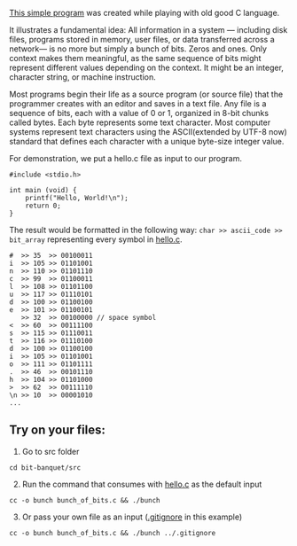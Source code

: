 [This simple program](https://github.com/Vadym-Lopatka/bit-banquet/blob/main/src/bunch_of_bits.c) was created while playing with old good C language.

It illustrates a fundamental idea:
All information in a system — including disk files, programs stored in memory, user files, or data transferred across a network— is no more but simply a bunch of bits. 
Zeros and ones.
Only context makes them meaningful, as the same sequence of bits might represent different values depending on the context.
It might be an integer, character string, or machine instruction.


Most programs begin their life as a source program (or source file) 
that the programmer creates with an editor and saves in a text file. 
Any file is a sequence of bits, each with a value of 0 or 1, organized in 8-bit chunks called bytes. 
Each byte represents some text character.
Most computer systems represent text characters using the ASCII(extended by UTF-8 now) standard that defines each character with a unique byte-size integer value.

For demonstration, we put a hello.c file as input to our program.
```
#include <stdio.h>

int main (void) {
    printf("Hello, World!\n");
    return 0;
}
```

The result would be formatted in the following way: 
```char >> ascii_code >> bit_array``` 
representing every symbol in [hello.c](https://github.com/Vadym-Lopatka/bit-banquet/blob/main/src/hello.c).
```
#  >> 35  >> 00100011
i  >> 105 >> 01101001
n  >> 110 >> 01101110
c  >> 99  >> 01100011
l  >> 108 >> 01101100
u  >> 117 >> 01110101
d  >> 100 >> 01100100
e  >> 101 >> 01100101
   >> 32  >> 00100000 // space symbol
<  >> 60  >> 00111100
s  >> 115 >> 01110011
t  >> 116 >> 01110100
d  >> 100 >> 01100100
i  >> 105 >> 01101001
o  >> 111 >> 01101111
.  >> 46  >> 00101110
h  >> 104 >> 01101000
>  >> 62  >> 00111110
\n >> 10  >> 00001010
...
```

## Try on your files:
1. Go to src folder
```
cd bit-banquet/src
```
2. Run the command that consumes with [hello.c](https://github.com/Vadym-Lopatka/bit-banquet/blob/main/src/hello.c) as the default input
```
cc -o bunch bunch_of_bits.c && ./bunch
```
3. Or pass your own file as an input ([.gitignore](https://github.com/Vadym-Lopatka/bit-banquet/blob/main/.gitignore) in this example)
```
cc -o bunch bunch_of_bits.c && ./bunch ../.gitignore
```



